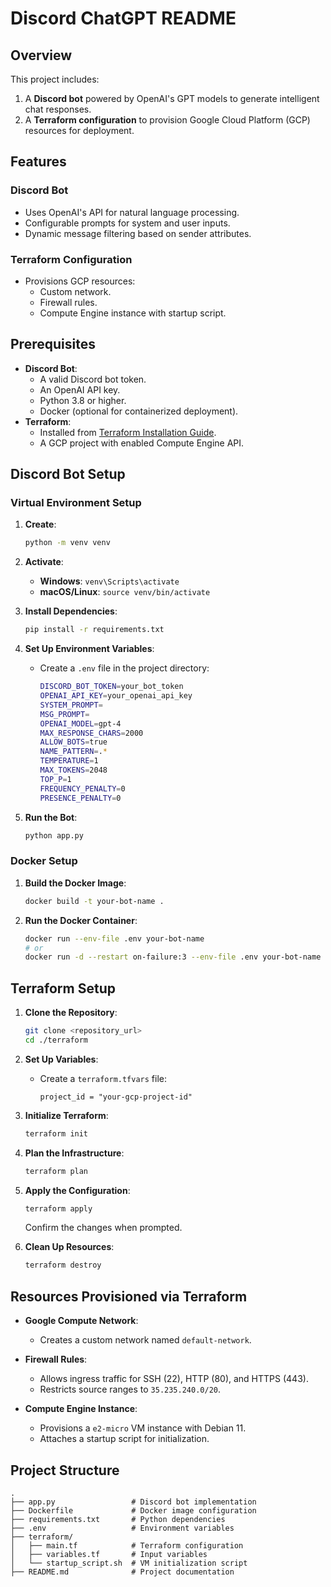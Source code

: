 # Discord ChatGPT README
## Overview

This project includes:
1. A **Discord bot** powered by OpenAI's GPT models to generate intelligent chat responses.
2. A **Terraform configuration** to provision Google Cloud Platform (GCP) resources for deployment.



## Features

### Discord Bot
- Uses OpenAI's API for natural language processing.
- Configurable prompts for system and user inputs.
- Dynamic message filtering based on sender attributes.

### Terraform Configuration
- Provisions GCP resources:
  - Custom network.
  - Firewall rules.
  - Compute Engine instance with startup script.



## Prerequisites

- **Discord Bot**:
  - A valid Discord bot token.
  - An OpenAI API key.
  - Python 3.8 or higher.
  - Docker (optional for containerized deployment).
- **Terraform**:
  - Installed from [Terraform Installation Guide](https://developer.hashicorp.com/terraform/tutorials/aws-get-started/install-cli).
  - A GCP project with enabled Compute Engine API.



## Discord Bot Setup

### Virtual Environment Setup

1. **Create**:
   ```bash
   python -m venv venv
   ```

2. **Activate**:
   - **Windows**: `venv\Scripts\activate`
   - **macOS/Linux**: `source venv/bin/activate`

3. **Install Dependencies**:
   ```bash
   pip install -r requirements.txt
   ```

4. **Set Up Environment Variables**:
   - Create a `.env` file in the project directory:
     ```bash
     DISCORD_BOT_TOKEN=your_bot_token
     OPENAI_API_KEY=your_openai_api_key
     SYSTEM_PROMPT=
     MSG_PROMPT=
     OPENAI_MODEL=gpt-4
     MAX_RESPONSE_CHARS=2000
     ALLOW_BOTS=true
     NAME_PATTERN=.*
     TEMPERATURE=1
     MAX_TOKENS=2048
     TOP_P=1
     FREQUENCY_PENALTY=0
     PRESENCE_PENALTY=0
     ```

5. **Run the Bot**:
   ```bash
   python app.py
   ```

### Docker Setup

1. **Build the Docker Image**:
   ```bash
   docker build -t your-bot-name .
   ```

2. **Run the Docker Container**:
   ```bash
   docker run --env-file .env your-bot-name
   # or
   docker run -d --restart on-failure:3 --env-file .env your-bot-name
   ```



## Terraform Setup

1. **Clone the Repository**:
   ```bash
   git clone <repository_url>
   cd ./terraform
   ```

2. **Set Up Variables**:
   - Create a `terraform.tfvars` file:
     ```hcl
     project_id = "your-gcp-project-id"
     ```

3. **Initialize Terraform**:
   ```bash
   terraform init
   ```

4. **Plan the Infrastructure**:
   ```bash
   terraform plan
   ```

5. **Apply the Configuration**:
   ```bash
   terraform apply
   ```
   Confirm the changes when prompted.

6. **Clean Up Resources**:
   ```bash
   terraform destroy
   ```



## Resources Provisioned via Terraform

- **Google Compute Network**: 
  - Creates a custom network named `default-network`.

- **Firewall Rules**:
  - Allows ingress traffic for SSH (22), HTTP (80), and HTTPS (443).
  - Restricts source ranges to `35.235.240.0/20`.

- **Compute Engine Instance**:
  - Provisions a `e2-micro` VM instance with Debian 11.
  - Attaches a startup script for initialization.



## Project Structure

```
.
├── app.py                 # Discord bot implementation
├── Dockerfile             # Docker image configuration
├── requirements.txt       # Python dependencies
├── .env                   # Environment variables
├── terraform/
│   ├── main.tf            # Terraform configuration
│   ├── variables.tf       # Input variables
│   └── startup_script.sh  # VM initialization script
├── README.md              # Project documentation
```